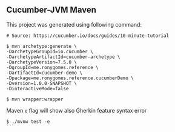 ## Cucumber-JVM Maven

This project was generated using following command:

```shell
# Source: https://cucumber.io/docs/guides/10-minute-tutorial

$ mvn archetype:generate \
-DarchetypeGroupId=io.cucumber \
-DarchetypeArtifactId=cucumber-archetype \
-DarchetypeVersion=7.5.0 \
-DgroupId=me.ronygomes.reference \
-DartifactId=cucumber-demo \
-Dpackage=me.ronygomes.reference.cucumberDemo \
-Dversion=1.0.0-SNAPSHOT \
-DinteractiveMode=false

$ mvn wrapper:wrapper
```

Maven `e` flag will show also Gherkin feature syntax error
````
$ ./mvnw test -e
```